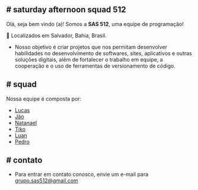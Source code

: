 
## # saturday afternoon squad 512

Olá, seja bem vindo (a)! Somos a __SAS 512__, uma equipe  de programação!

📍 Localizados em Salvador, Bahia, Brasil.

- Nosso objetivo é criar projetos que nos permitam desenvolver habilidades no desenvolvimento de softwares, sites, aplicativos e outras soluções digitais, além de fortalecer o trabalho em equipe, a cooperação e o uso de ferramentas de versionamento de código.


## # squad

Nossa equipe é composta por: 

- [Lucas](https://www.github.com/lucasfragadev)
- [Jão](https://github.com/jvsouza06)
- [Natanael](https://github.com/natanael89)
- [Tiko](https://github.com/Tikorsm)
- [Luan](https://github.com/LuanGabriel23)
- [Pedro](https://github.com/pedrofeijoo)




## # contato

- Para entrar em contato conosco, envie um e-mail para grupo.sas512@gmail.com

